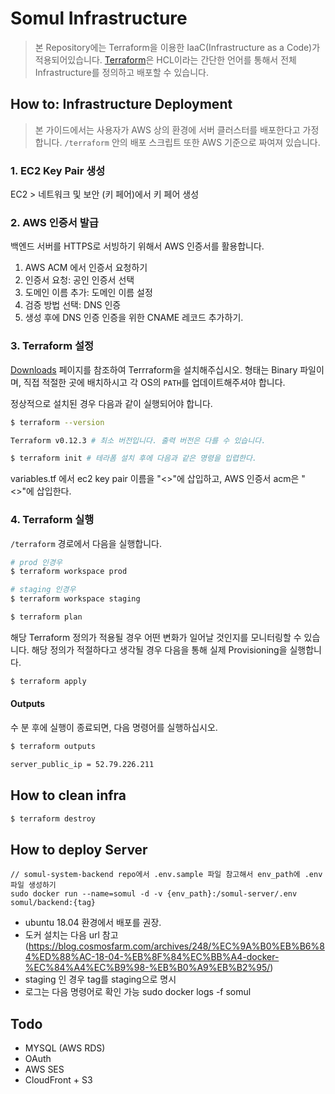 # Somul Infrastructure

> 본 Repository에는 Terraform을 이용한 IaaC(Infrastructure as a Code)가 적용되어있습니다. [Terraform](https://www.terraform.io/)은 HCL이라는 간단한 언어를 통해서 전체 Infrastructure를 정의하고 배포할 수 있습니다. 

## How to: Infrastructure Deployment

> 본 가이드에서는 사용자가 AWS 상의 환경에 서버 클러스터를 배포한다고 가정합니다. `/terraform` 안의 배포 스크립트 또한 AWS 기준으로 짜여져 있습니다.

### 1. EC2 Key Pair 생성

EC2 > 네트워크 및 보안 (키 페어)에서 키 페어 생성

### 2. AWS 인증서 발급

백엔드 서버를 HTTPS로 서빙하기 위해서 AWS 인증서를 활용합니다.
1. AWS ACM 에서 인증서 요청하기
2. 인증서 요청: 공인 인증서 선택
3. 도메인 이름 추가: 도메인 이름 설정
4. 검증 방법 선택: DNS 인증
5. 생성 후에 DNS 인증 인증을 위한 CNAME 레코드 추가하기.


### 3. Terraform 설정

[Downloads](https://www.terraform.io/downloads.html) 페이지를 참조하여 Terrraform을 설치해주십시오. 형태는 Binary 파일이며, 직접 적절한 곳에 배치하시고 각 OS의 `PATH`를 업데이트해주셔야 합니다.

정상적으로 설치된 경우 다음과 같이 실행되어야 합니다.

```bash
$ terraform --version

Terraform v0.12.3 # 최소 버전입니다. 출력 버전은 다를 수 있습니다.

$ terraform init # 테라폼 설치 후에 다음과 같은 명령을 입렵한다.
```
variables.tf 에서 ec2 key pair 이름을 "<<key-pair-name>>"에 삽입하고, AWS 인증서 acm은 "<<certificate acm>>"에 삽입한다.


### 4. Terraform 실행

`/terraform` 경로에서 다음을 실행합니다.

```bash
# prod 인경우
$ terraform workspace prod

# staging 인경우
$ terraform workspace staging
```

```bash
$ terraform plan
```

해당 Terraform 정의가 적용될 경우 어떤 변화가 일어날 것인지를 모니터링할 수 있습니다. 해당 정의가 적절하다고 생각될 경우 다음을 통해 실제 Provisioning을 실행합니다.

```bash
$ terraform apply
```

#### Outputs

수 분 후에 실행이 종료되면, 다음 명령어를 실행하십시오.

```bash
$ terraform outputs

server_public_ip = 52.79.226.211
```
## How to clean infra
```bash
$ terraform destroy
```

## How to deploy Server
```
// somul-system-backend repo에서 .env.sample 파일 참고해서 env_path에 .env파일 생성하기
sudo docker run --name=somul -d -v {env_path}:/somul-server/.env somul/backend:{tag}
```
- ubuntu 18.04 환경에서 배포를 권장.
- 도커 설치는 다음 url 참고 (https://blog.cosmosfarm.com/archives/248/%EC%9A%B0%EB%B6%84%ED%88%AC-18-04-%EB%8F%84%EC%BB%A4-docker-%EC%84%A4%EC%B9%98-%EB%B0%A9%EB%B2%95/)
- staging 인 경우 tag를 staging으로 명시
- 로그는 다음 명령어로 확인 가능 sudo docker logs -f somul

## Todo
- MYSQL (AWS RDS)
- OAuth
- AWS SES
- CloudFront + S3